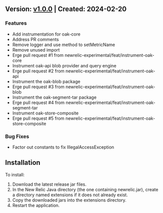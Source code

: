 ## Version: [v1.0.0](https://github.com/newrelic-experimental/newrelic-java-apache-jackrabbit-oak/releases/tag/v1.0.0) | Created: 2024-02-20
### Features
- Add instrumentation for oak-core
- Address PR comments
- Remove logger and use method to setMetricName
- Remove unused import
- Erge pull request #1 from newrelic-experimental/feat/instrument-oak-core
- Instrument oak-api blob provider and query engine
- Erge pull request #2 from newrelic-experimental/feat/instrument-oak-api
- Instrument the oak-blob package
- Erge pull request #3 from newrelic-experimental/feat/instrument-oak-blob
- Instrument the oak-segment-tar package
- Erge pull request #4 from newrelic-experimental/feat/instrument-oak-segment-tar
- Instrument oak-store-composite
- Erge pull request #5 from newrelic-experimental/feat/instrument-oak-store-composite

### Bug Fixes
- Factor out constants to fix IllegalAccessException

## Installation

To install:

1. Download the latest release jar files.
2. In the New Relic Java directory (the one containing newrelic.jar), create a directory named extensions if it does not already exist.
3. Copy the downloaded jars into the extensions directory.
4. Restart the application.   
